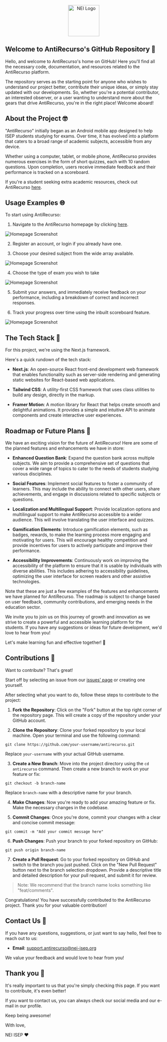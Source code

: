 <p align="center">
    <a href="https://nei-isep.org" target="_blank">
        <img src="public/images/nei.png" width="100" alt="NEI Logo">
    </a>
</p>

## Welcome to AntiRecurso's GitHub Repository 🚀

Hello, and welcome to AntiRecurso's home on GitHub! Here you'll find all the necessary code, documentation, and resources related to the AntiRecurso platform.

The repository serves as the starting point for anyone who wishes to understand our project better, contribute their unique ideas, or simply stay updated with our developments. So, whether you're a potential contributor, an interested observer, or a user wanting to understand more about the gears that drive AntiRecurso, you're in the right place! Welcome aboard!

## About the Project 🤓

"AntiRecurso" initially began as an Android mobile app designed to help ISEP students studying for exams. Over time, it has evolved into a platform that caters to a broad range of academic subjects, accessible from any device.

Whether using a computer, tablet, or mobile phone, AntiRecurso provides numerous exercises in the form of short quizzes, each with 10 random questions. Upon completion, users receive immediate feedback and their performance is tracked on a scoreboard.

If you're a student seeking extra academic resources, check out AntiRecurso <a href="https://antirecurso.nei-isep.org" target="_blank">here</a>.

## Usage Examples 🌐

To start using AntiRecurso:

1. Navigate to the AntiRecurso homepage by clicking [here](https://antirecurso.nei-isep.org).

![Homepage Screenshot](/assets/homepage.png 'AntiRecurso Homepage')

2. Register an account, or login if you already have one.

3. Choose your desired subject from the wide array available.

![Homepage Screenshot](/assets/desiredSubject.png 'AntiRecurso Homepage')

4. Choose the type of exam you wish to take

![Homepage Screenshot](/assets/typeOfQuestions.png 'AntiRecurso questions')

5. Submit your answers, and immediately receive feedback on your performance, including a breakdown of correct and incorrect responses.

6. Track your progress over time using the inbuilt scoreboard feature.

![Homepage Screenshot](/assets/score.png 'AntiRecurso score')

## The Tech Stack 🔧

For this project, we're using the Next.js framework.

Here's a quick rundown of the tech stack:

- **Next.js**: An open-source React front-end development web framework that enables functionality such as server-side rendering and generating static websites for React-based web applications.

- **Tailwind CSS**: A utility-first CSS framework that uses class utilities to build any design, directly in the markup.

- **Framer Motion**: A motion library for React that helps create smooth and delightful animations. It provides a simple and intuitive API to animate components and create interactive user experiences.

## Roadmap or Future Plans 🚀

We have an exciting vision for the future of AntiRecurso! Here are some of the planned features and enhancements we have in store:

- **Enhanced Question Bank**: Expand the question bank across multiple subjects. We aim to provide a comprehensive set of questions that cover a wide range of topics to cater to the needs of students studying various disciplines.

- **Social Features**: Implement social features to foster a community of learners. This may include the ability to connect with other users, share achievements, and engage in discussions related to specific subjects or questions.

- **Localization and Multilingual Support**: Provide localization options and multilingual support to make AntiRecurso accessible to a wider audience. This will involve translating the user interface and quizzes.

- **Gamification Elements**: Introduce gamification elements, such as badges, rewards, to make the learning process more engaging and motivating for users. This will encourage healthy competition and provide incentives for users to actively participate and improve their performance.

- **Accessibility Improvements**: Continuously work on improving the accessibility of the platform to ensure that it is usable by individuals with diverse abilities. This includes adhering to accessibility guidelines, optimizing the user interface for screen readers and other assistive technologies.

Note that these are just a few examples of the features and enhancements we have planned for AntiRecurso. The roadmap is subject to change based on user feedback, community contributions, and emerging needs in the education sector.

We invite you to join us on this journey of growth and innovation as we strive to create a powerful and accessible learning platform for the students. If you have any suggestions or ideas for future development, we'd love to hear from you!

Let's make learning fun and effective together! 🌟

## Contributions 🤝

Want to contribute? That's great!

Start off by selecting an issue from our [issues' page](https://github.com/Nucleo-Estudantes-Informatica-ISEP/antirecurso/issues) or creating one yourself.

After selecting what you want to do, follow these steps to contribute to the project:

1. **Fork the Repository**: Click on the "Fork" button at the top right corner of the repository page. This will create a copy of the repository under your GitHub account.

2. **Clone the Repository**: Clone your forked repository to your local machine. Open your terminal and use the following command:

```
git clone https://github.com/your-username/antirecurso.git
```

Replace `your-username` with your actual GitHub username.

3. **Create a New Branch**: Move into the project directory using the `cd antirecurso` command. Then create a new branch to work on your feature or fix:

```
git checkout -b branch-name
```

Replace `branch-name` with a descriptive name for your branch.

4. **Make Changes**: Now you're ready to add your amazing feature or fix. Make the necessary changes in the codebase.

5. **Commit Changes**: Once you're done, commit your changes with a clear and concise commit message:

```
git commit -m "Add your commit message here"
```

6. **Push Changes**: Push your branch to your forked repository on GitHub:

```
git push origin branch-name
```

7. **Create a Pull Request**: Go to your forked repository on GitHub and switch to the branch you just pushed. Click on the "New Pull Request" button next to the branch selection dropdown. Provide a descriptive title and detailed description for your pull request, and submit it for review.

> Note: We recommend that the branch name looks something like "feat/comments".

Congratulations! You have successfully contributed to the AntiRecurso project. Thank you for your valuable contribution!

## Contact Us 📧

If you have any questions, suggestions, or just want to say hello, feel free to reach out to us:

- **Email**: <support.antirecurso@nei-isep.org>

We value your feedback and would love to hear from you!

## Thank you 🙌

It's really important to us that you're simply checking this page.
If you want to contribute, it's even better!

If you want to contact us, you can always check our social media and our e-mail in our profile.

Keep being awesome!

With love,

NEI ISEP ❤︎
